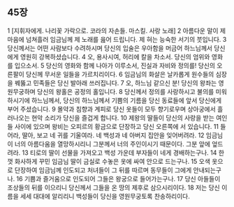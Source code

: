 ## 45장
1 [지휘자에게. 나리꽃 가락으로. 코라의 자손들. 마스킬. 사랑 노래]
2 아름다운 말이 제 마음에 넘쳐흘러 임금님께 제 노래를 읊어 드립니다. 제 혀는 능숙한 서기의 붓입니다.
3 당신께서는 어떤 사람보다 수려하시며 당신의 입술은 우아함을 머금어 하느님께서 당신에게 영원히 강복하셨습니다.
4 오, 용사시여, 허리에 칼을 차소서. 당신의 엄위와 영화를 입으소서.
5 당신의 영화와 함께 나아가 이루소서, 진실과 자비와 정의를! 당신의 오른팔이 당신께 무서운 일들을 가르치리이다.
6 임금님의 화살은 날카롭게 원수들의 심장을 꿰뚫고 민족들은 당신 발아래 쓰러집니다.
7 오, 하느님 같으신 분! 당신의 왕좌는 영원무궁하며 당신의 왕홀은 공정의 홀입니다.
8 당신께서 정의를 사랑하시고 불의를 미워하시기에 하느님께서, 당신의 하느님께서 기쁨의 기름을 당신 동료들에 앞서 당신에게 부어 주셨습니다.
9 몰약과 침향과 계피로 당신 옷들이 모두 향기로우며 상아궁에서 흘러나오는 현악 소리가 당신을 즐겁게 합니다.
10 제왕의 딸들이 당신의 사랑을 받는 여인들 사이에 있으며 왕비는 오피르의 황금으로 단장하고 당신 오른쪽에 서 있습니다.
11 들어라, 딸아, 보고 네 귀를 기울여라. 네 백성과 네 아버지 집안을 잊어버려라.
12 임금님이 너의 아름다움을 열망하시리니 그분께서 너의 주인이시기 때문이다. 그분 앞에 엎드려라.
13 티로의 딸이 선물을 가져오고 백성 가운데 부자들이 네게 경배하는구나.
14 한껏 화사하게 꾸민 임금님 딸이 금실로 수놓은 옷에 싸여 안으로 드는구나.
15 오색 옷으로 단장하여 임금님께 인도되고 처녀들이 그 뒤를 따르며 동무들이 그에게 안내되는구나.
16 기쁨과 즐거움으로 인도되어 그들은 왕궁으로 들어가는구나.
17 당신 아들들이 조상들의 뒤를 이으리니 당신께서 그들을 온 땅의 제후로 삼으시리이다.
18 저는 당신 이름을 세세 대대에 알리리니 백성들이 당신을 영원무궁토록 찬송하리이다.
